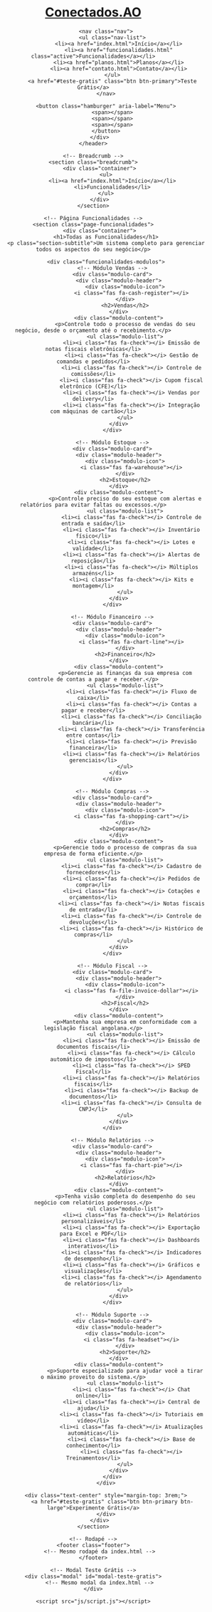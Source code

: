 <!DOCTYPE html>
<html lang="pt-BR">
<head>
    <meta charset="UTF-8">
    <meta name="viewport" content="width=device-width, initial-scale=1.0">
    <title>Funcionalidades | Conectados.ao</title>
    <meta name="description" content="Conheça todas as funcionalidades do nosso sistema ERP para pequenas e médias empresas em Angola.">
    <link rel="stylesheet" href="https://cdnjs.cloudflare.com/ajax/libs/font-awesome/6.4.0/css/all.min.css">
    <link href="https://fonts.googleapis.com/css2?family=Poppins:wght@300;400;500;600;700&display=swap" rel="stylesheet">
    <link rel="stylesheet" href="css/style.css">
    <link rel="stylesheet" href="css/responsive.css">
<link rel="apple-touch-icon" sizes="180x180" href="images/apple-touch-icon.png">
<link rel="icon" type="image/png" sizes="32x32" href="images/favicon-32x32.png">
<link rel="icon" type="image/png" sizes="16x16" href="images/favicon-16x16.png">
<link rel="manifest" href="images/site.webmanifest">
</head>
<body>
    <!-- Cabeçalho -->
    <header class="header">
        <div class="container">
            <a href="index.html" class="logo">
               <!--  <img src="images/logo-conectados.svg" alt="Conectados.ao" width="180">-->
                 <h1>Conectados<span>.AO</span></h1>
            </a>
            
            <nav class="nav">
                <ul class="nav-list">
                    <li><a href="index.html">Início</a></li>
                    <li><a href="funcionalidades.html" class="active">Funcionalidades</a></li>
                    <li><a href="planos.html">Planos</a></li>
                    <li><a href="contato.html">Contato</a></li>
                </ul>
                <a href="#teste-gratis" class="btn btn-primary">Teste Grátis</a>
            </nav>
            
            <button class="hamburger" aria-label="Menu">
                <span></span>
                <span></span>
                <span></span>
            </button>
        </div>
    </header>

    <!-- Breadcrumb -->
    <section class="breadcrumb">
        <div class="container">
            <ul>
                <li><a href="index.html">Início</a></li>
                <li>Funcionalidades</li>
            </ul>
        </div>
    </section>

    <!-- Página Funcionalidades -->
    <section class="page-funcionalidades">
        <div class="container">
            <h1>Todas as Funcionalidades</h1>
            <p class="section-subtitle">Um sistema completo para gerenciar todos os aspectos do seu negócio</p>
            
            <div class="funcionalidades-modulos">
                <!-- Módulo Vendas -->
                <div class="modulo-card">
                    <div class="modulo-header">
                        <div class="modulo-icon">
                            <i class="fas fa-cash-register"></i>
                        </div>
                        <h2>Vendas</h2>
                    </div>
                    <div class="modulo-content">
                        <p>Controle todo o processo de vendas do seu negócio, desde o orçamento até o recebimento.</p>
                        <ul class="modulo-list">
                            <li><i class="fas fa-check"></i> Emissão de notas fiscais eletrônicas</li>
                            <li><i class="fas fa-check"></i> Gestão de comandas e pedidos</li>
                            <li><i class="fas fa-check"></i> Controle de comissões</li>
                            <li><i class="fas fa-check"></i> Cupom fiscal eletrônico (CFE)</li>
                            <li><i class="fas fa-check"></i> Vendas por delivery</li>
                            <li><i class="fas fa-check"></i> Integração com máquinas de cartão</li>
                        </ul>
                    </div>
                </div>
                
                <!-- Módulo Estoque -->
                <div class="modulo-card">
                    <div class="modulo-header">
                        <div class="modulo-icon">
                            <i class="fas fa-warehouse"></i>
                        </div>
                        <h2>Estoque</h2>
                    </div>
                    <div class="modulo-content">
                        <p>Controle preciso do seu estoque com alertas e relatórios para evitar faltas ou excessos.</p>
                        <ul class="modulo-list">
                            <li><i class="fas fa-check"></i> Controle de entrada e saída</li>
                            <li><i class="fas fa-check"></i> Inventário físico</li>
                            <li><i class="fas fa-check"></i> Lotes e validade</li>
                            <li><i class="fas fa-check"></i> Alertas de reposição</li>
                            <li><i class="fas fa-check"></i> Múltiplos armazéns</li>
                            <li><i class="fas fa-check"></i> Kits e montagem</li>
                        </ul>
                    </div>
                </div>
                
                <!-- Módulo Financeiro -->
                <div class="modulo-card">
                    <div class="modulo-header">
                        <div class="modulo-icon">
                            <i class="fas fa-chart-line"></i>
                        </div>
                        <h2>Financeiro</h2>
                    </div>
                    <div class="modulo-content">
                        <p>Gerencie as finanças da sua empresa com controle de contas a pagar e receber.</p>
                        <ul class="modulo-list">
                            <li><i class="fas fa-check"></i> Fluxo de caixa</li>
                            <li><i class="fas fa-check"></i> Contas a pagar e receber</li>
                            <li><i class="fas fa-check"></i> Conciliação bancária</li>
                            <li><i class="fas fa-check"></i> Transferência entre contas</li>
                            <li><i class="fas fa-check"></i> Previsão financeira</li>
                            <li><i class="fas fa-check"></i> Relatórios gerenciais</li>
                        </ul>
                    </div>
                </div>
                
                <!-- Módulo Compras -->
                <div class="modulo-card">
                    <div class="modulo-header">
                        <div class="modulo-icon">
                            <i class="fas fa-shopping-cart"></i>
                        </div>
                        <h2>Compras</h2>
                    </div>
                    <div class="modulo-content">
                        <p>Gerencie todo o processo de compras da sua empresa de forma eficiente.</p>
                        <ul class="modulo-list">
                            <li><i class="fas fa-check"></i> Cadastro de fornecedores</li>
                            <li><i class="fas fa-check"></i> Pedidos de compra</li>
                            <li><i class="fas fa-check"></i> Cotações e orçamentos</li>
                            <li><i class="fas fa-check"></i> Notas fiscais de entrada</li>
                            <li><i class="fas fa-check"></i> Controle de devoluções</li>
                            <li><i class="fas fa-check"></i> Histórico de compras</li>
                        </ul>
                    </div>
                </div>
                
                <!-- Módulo Fiscal -->
                <div class="modulo-card">
                    <div class="modulo-header">
                        <div class="modulo-icon">
                            <i class="fas fa-file-invoice-dollar"></i>
                        </div>
                        <h2>Fiscal</h2>
                    </div>
                    <div class="modulo-content">
                        <p>Mantenha sua empresa em conformidade com a legislação fiscal angolana.</p>
                        <ul class="modulo-list">
                            <li><i class="fas fa-check"></i> Emissão de documentos fiscais</li>
                            <li><i class="fas fa-check"></i> Cálculo automático de impostos</li>
                            <li><i class="fas fa-check"></i> SPED Fiscal</li>
                            <li><i class="fas fa-check"></i> Relatórios fiscais</li>
                            <li><i class="fas fa-check"></i> Backup de documentos</li>
                            <li><i class="fas fa-check"></i> Consulta de CNPJ</li>
                        </ul>
                    </div>
                </div>
                
                <!-- Módulo Relatórios -->
                <div class="modulo-card">
                    <div class="modulo-header">
                        <div class="modulo-icon">
                            <i class="fas fa-chart-pie"></i>
                        </div>
                        <h2>Relatórios</h2>
                    </div>
                    <div class="modulo-content">
                        <p>Tenha visão completa do desempenho do seu negócio com relatórios poderosos.</p>
                        <ul class="modulo-list">
                            <li><i class="fas fa-check"></i> Relatórios personalizáveis</li>
                            <li><i class="fas fa-check"></i> Exportação para Excel e PDF</li>
                            <li><i class="fas fa-check"></i> Dashboards interativos</li>
                            <li><i class="fas fa-check"></i> Indicadores de desempenho</li>
                            <li><i class="fas fa-check"></i> Gráficos e visualizações</li>
                            <li><i class="fas fa-check"></i> Agendamento de relatórios</li>
                        </ul>
                    </div>
                </div>
                
                <!-- Módulo Suporte -->
                <div class="modulo-card">
                    <div class="modulo-header">
                        <div class="modulo-icon">
                            <i class="fas fa-headset"></i>
                        </div>
                        <h2>Suporte</h2>
                    </div>
                    <div class="modulo-content">
                        <p>Suporte especializado para ajudar você a tirar o máximo proveito do sistema.</p>
                        <ul class="modulo-list">
                            <li><i class="fas fa-check"></i> Chat online</li>
                            <li><i class="fas fa-check"></i> Central de ajuda</li>
                            <li><i class="fas fa-check"></i> Tutoriais em vídeo</li>
                            <li><i class="fas fa-check"></i> Atualizações automáticas</li>
                            <li><i class="fas fa-check"></i> Base de conhecimento</li>
                            <li><i class="fas fa-check"></i> Treinamentos</li>
                        </ul>
                    </div>
                </div>
            </div>
            
            <div class="text-center" style="margin-top: 3rem;">
                <a href="#teste-gratis" class="btn btn-primary btn-large">Experimente Grátis</a>
            </div>
        </div>
    </section>

    <!-- Rodapé -->
    <footer class="footer">
        <!-- Mesmo rodapé da index.html -->
    </footer>

    <!-- Modal Teste Grátis -->
    <div class="modal" id="modal-teste-gratis">
        <!-- Mesmo modal da index.html -->
    </div>

    <script src="js/script.js"></script>
</body>
</html>